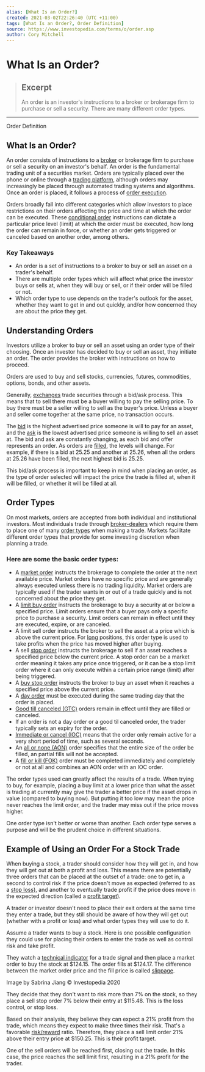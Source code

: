 ```yaml
---
alias: [What Is an Order?]
created: 2021-03-02T22:26:40 (UTC +11:00)
tags: [What Is an Order?, Order Definition]
source: https://www.investopedia.com/terms/o/order.asp
author: Cory Mitchell
---
```


# What Is an Order?

> ## Excerpt
> An order is an investor's instructions to a broker or brokerage firm to purchase or sell a security. There are many different order types.

---

Order Definition
## What Is an Order?

An order consists of instructions to a [broker](https://www.investopedia.com/terms/b/broker.asp) or brokerage firm to purchase or sell a security on an investor's behalf. An order is the fundamental trading unit of a securities market. Orders are typically placed over the phone or online through a [trading platform](https://www.investopedia.com/terms/t/trading-platform.asp), although orders may increasingly be placed through automated trading systems and algorithms. Once an order is placed, it follows a process of [order execution](https://www.investopedia.com/terms/e/execution.asp).

Orders broadly fall into different categories which allow investors to place restrictions on their orders affecting the price and time at which the order can be executed. These [conditional order](https://www.investopedia.com/terms/c/conditionalorder.asp) instructions can dictate a particular price level (limit) at which the order must be executed, how long the order can remain in force, or whether an order gets triggered or canceled based on another order, among others.

### Key Takeaways

-   An order is a set of instructions to a broker to buy or sell an asset on a trader's behalf.
-   There are multiple order types which will affect what price the investor buys or sells at, when they will buy or sell, or if their order will be filled or not.
-   Which order type to use depends on the trader's outlook for the asset, whether they want to get in and out quickly, and/or how concerned they are about the price they get.

## Understanding Orders

Investors utilize a broker to buy or sell an asset using an order type of their choosing. Once an investor has decided to buy or sell an asset, they initiate an order. The order provides the broker with instructions on how to proceed.

Orders are used to buy and sell stocks, currencies, futures, commodities, options, bonds, and other assets.

Generally, [exchanges](https://www.investopedia.com/terms/e/exchange.asp) trade securities through a bid/ask process. This means that to sell there must be a buyer willing to pay the selling price. To buy there must be a seller willing to sell as the buyer's price. Unless a buyer and seller come together at the same price, no transaction occurs.

The [bid](https://www.investopedia.com/terms/b/bid.asp) is the highest advertised price someone is will to pay for an asset, and the [ask](https://www.investopedia.com/terms/a/ask.asp) is the lowest advertised price someone is willing to sell an asset at. The bid and ask are constantly changing, as each bid and offer represents an order. As orders are [filled](https://www.investopedia.com/terms/f/fill.asp), the levels will change. For example, if there is a bid at 25.25 and another at 25.26, when all the orders at 25.26 have been filled, the next highest bid is 25.25.

This bid/ask process is important to keep in mind when placing an order, as the type of order selected will impact the price the trade is filled at, when it will be filled, or whether it will be filled at all.

## Order Types

On most markets, orders are accepted from both individual and institutional investors. Most individuals trade through [broker-dealers](https://www.investopedia.com/terms/b/broker-dealer.asp) which require them to place one of many [order types](https://www.investopedia.com/investing/basics-trading-stock-know-your-orders/) when making a trade. Markets facilitate different order types that provide for some investing discretion when planning a trade.

### Here are some the basic order types:

-   A [market order](https://www.investopedia.com/terms/m/marketorder.asp) instructs the brokerage to complete the order at the next available price. Market orders have no specific price and are generally always executed unless there is no trading liquidity. Market orders are typically used if the trader wants in or out of a trade quickly and is not concerned about the price they get.
-   A [limit buy order](https://www.investopedia.com/terms/l/limitorder.asp) instructs the brokerage to buy a security at or below a specified price. Limit orders ensure that a buyer pays only a specific price to purchase a security. Limit orders can remain in effect until they are executed, expire, or are canceled.
-   A limit sell order instructs the broker to sell the asset at a price which is above the current price. For [long](https://www.investopedia.com/terms/l/long.asp) positions, this order type is used to take profits when the price has moved higher after buying.
-   A sell [stop order](https://www.investopedia.com/terms/s/stoporder.asp) instructs the brokerage to sell if an asset reaches a specified price below the current price. A stop order can be a market order meaning it takes any price once triggered, or it can be a stop limit order where it can only execute within a certain price range (limit) after being triggered.
-   A [buy stop order](https://www.investopedia.com/terms/b/buystoporder.asp) instructs the broker to buy an asset when it reaches a specified price above the current price.
-   A [day order](https://www.investopedia.com/terms/d/dayorder.asp) must be executed during the same trading day that the order is placed.
-   [Good till canceled (GTC)](https://www.investopedia.com/terms/g/gtc.asp) orders remain in effect until they are filled or canceled.
-   If an order is not a day order or a good til canceled order, the trader typically sets an expiry for the order.
-   [Immediate or cancel (IOC)](https://www.investopedia.com/terms/i/immediateorcancel.asp) means that the order only remain active for a very short period of time, such as several seconds.
-   An [all or none (AON)](https://www.investopedia.com/terms/a/aon.asp) order specifies that the entire size of the order be filled, an partial fills will not be accepted.
-   A [fill or kill (FOK)](https://www.investopedia.com/terms/f/fok.asp) order must be completed immediately and completely or not at all and combines an AON order with an IOC order.

The order types used can greatly affect the results of a trade. When trying to buy, for example, placing a buy limit at a lower price than what the asset is trading at currently may give the trader a better price if the asset drops in value (compared to buying now). But putting it too low may mean the price never reaches the limit order, and the trader may miss out if the price moves higher.

One order type isn't better or worse than another. Each order type serves a purpose and will be the prudent choice in different situations.

## Example of Using an Order For a Stock Trade

When buying a stock, a trader should consider how they will get in, and how they will get out at both a profit and loss. This means there are potentially three orders that can be placed at the outset of a trade: one to get in, a second to control risk if the price doesn't move as expected (referred to as a [stop loss](https://www.investopedia.com/terms/s/stop-lossorder.asp)), and another to eventually trade profit if the price does move in the expected direction (called a [profit target](https://www.investopedia.com/terms/p/profit-target.asp)).

A trader or investor doesn't need to place their exit orders at the same time they enter a trade, but they still should be aware of how they will get out (whether with a profit or loss) and what order types they will use to do it.

Assume a trader wants to buy a stock. Here is one possible configuration they could use for placing their orders to enter the trade as well as control risk and take profit.

They watch a [technical indicator](https://www.investopedia.com/terms/t/technicalindicator.asp) for a trade signal and then place a market order to buy the stock at $124.15. The order fills at $124.17. The difference between the market order price and the fill price is called [slippage](https://www.investopedia.com/terms/s/slippage.asp).

Image by Sabrina Jiang © Investopedia 2020

They decide that they don't want to risk more than 7% on the stock, so they place a sell stop order 7% below their entry at $115.48. This is the loss control, or stop loss.

Based on their analysis, they believe they can expect a 21% profit from the trade, which means they expect to make three times their risk. That's a favorable [risk/reward](https://www.investopedia.com/terms/r/riskrewardratio.asp) ratio. Therefore, they place a sell limit order 21% above their entry price at $150.25. This is their profit target.

One of the sell orders will be reached first, closing out the trade. In this case, the price reaches the sell limit first, resulting in a 21% profit for the trader.
